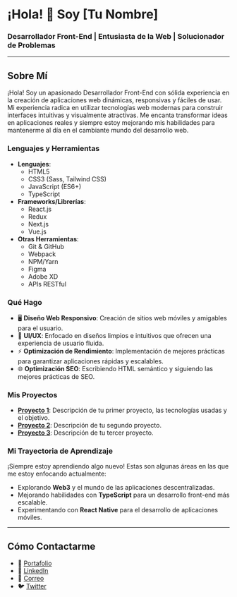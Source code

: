 # ¡Hola! 👋 Soy [Tu Nombre]

### Desarrollador Front-End | Entusiasta de la Web | Solucionador de Problemas

---

## Sobre Mí

¡Hola! Soy un apasionado Desarrollador Front-End con sólida experiencia en la creación de aplicaciones web dinámicas, responsivas y fáciles de usar. Mi experiencia radica en utilizar tecnologías web modernas para construir interfaces intuitivas y visualmente atractivas. Me encanta transformar ideas en aplicaciones reales y siempre estoy mejorando mis habilidades para mantenerme al día en el cambiante mundo del desarrollo web.

### Lenguajes y Herramientas

- **Lenguajes**: 
  - HTML5
  - CSS3 (Sass, Tailwind CSS)
  - JavaScript (ES6+)
  - TypeScript
- **Frameworks/Librerías**: 
  - React.js
  - Redux
  - Next.js
  - Vue.js
- **Otras Herramientas**: 
  - Git & GitHub
  - Webpack
  - NPM/Yarn
  - Figma
  - Adobe XD
  - APIs RESTful

### Qué Hago

- 🖥 **Diseño Web Responsivo**: Creación de sitios web móviles y amigables para el usuario.
- 🎨 **UI/UX**: Enfocado en diseños limpios e intuitivos que ofrecen una experiencia de usuario fluida.
- ⚡ **Optimización de Rendimiento**: Implementación de mejores prácticas para garantizar aplicaciones rápidas y escalables.
- 🌐 **Optimización SEO**: Escribiendo HTML semántico y siguiendo las mejores prácticas de SEO.

### Mis Proyectos

- **[Proyecto 1](link-al-proyecto)**: Descripción de tu primer proyecto, las tecnologías usadas y el objetivo.
- **[Proyecto 2](link-al-proyecto)**: Descripción de tu segundo proyecto.
- **[Proyecto 3](link-al-proyecto)**: Descripción de tu tercer proyecto.

### Mi Trayectoria de Aprendizaje

¡Siempre estoy aprendiendo algo nuevo! Estas son algunas áreas en las que me estoy enfocando actualmente:
- Explorando **Web3** y el mundo de las aplicaciones descentralizadas.
- Mejorando habilidades con **TypeScript** para un desarrollo front-end más escalable.
- Experimentando con **React Native** para el desarrollo de aplicaciones móviles.

---

## Cómo Contactarme

- 💼 [Portafolio](link-a-tu-portafolio)
- 💬 [LinkedIn](https://www.linkedin.com/in/tu-perfil)
- 📧 [Correo](mailto:tu.correo@example.com)
- 🐦 [Twitter](https://twitter.com/tu-perfil)

